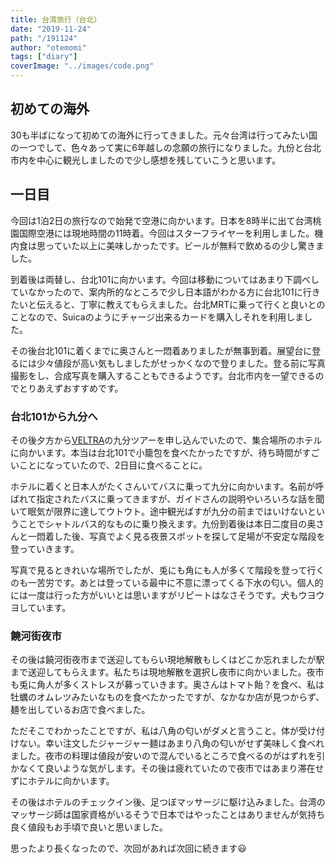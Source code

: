 ```yaml
---
title: 台湾旅行（台北）
date: "2019-11-24"
path: "/191124"
author: "otemomi"
tags: ["diary"]
coverImage: "../images/code.png"
---
```


## 初めての海外
30も半ばになって初めての海外に行ってきました。元々台湾は行ってみたい国の一つでして、色々あって実に6年越しの念願の旅行になりました。九份と台北市内を中心に観光しましたので少し感想を残していこうと思います。

## 一日目
今回は1泊2日の旅行なので始発で空港に向かいます。日本を8時半に出て台湾桃園国際空港には現地時間の11時着。今回はスターフライヤーを利用しました。機内食は思っていた以上に美味しかったです。ビールが無料で飲めるの少し驚きました。

到着後は両替し、台北101に向かいます。今回は移動についてはあまり下調べしていなかったので、案内所的なところで少し日本語がわかる方に台北101に行きたいと伝えると、丁寧に教えてもらえました。台北MRTに乗って行くと良いとのことなので、Suicaのようにチャージ出来るカードを購入しそれを利用しました。

その後台北101に着くまでに奥さんと一悶着ありましたが無事到着。展望台に登るには少々値段が高い気もしましたがせっかくなので登りました。登る前に写真撮影をし、合成写真を購入することもできるようです。台北市内を一望できるのでとりあえずおすすめです。

### 台北101から九分へ
その後夕方から[VELTRA](https://www.veltra.com/jp/)の九分ツアーを申し込んでいたので、集合場所のホテルに向かいます。本当は台北101で小籠包を食べたかったですが、待ち時間がすごいことになっていたので、2日目に食べることに。

ホテルに着くと日本人がたくさんいてバスに乗って九分に向かいます。名前が呼ばれて指定されたバスに乗ってきますが、ガイドさんの説明やいろいろな話を聞いて眠気が限界に達してウトウト。途中観光ばすが九分の前まではいけないということでシャトルバス的なものに乗り換えます。九份到着後は本日二度目の奥さんと一悶着した後、写真でよく見る夜景スポットを探して足場が不安定な階段を登っていきます。

写真で見るときれいな場所でしたが、兎にも角にも人が多くて階段を登って行くのも一苦労です。あとは登っている最中に不意に漂ってくる下水の匂い。個人的には一度は行った方がいいとは思いますがリピートはなさそうです。犬もウヨウヨしています。

### 饒河街夜市
その後は饒河街夜市まで送迎してもらい現地解散もしくはどこか忘れましたが駅まで送迎してもらえます。私たちは現地解散を選択し夜市に向かいました。夜市も兎に角人が多くストレスが募っていきます。奥さんはトマト飴？を食べ、私は牡蠣のオムレツみたいなものを食べたかったですが、なかなか店が見つからず、麺を出しているお店で食べました。

ただそこでわかったことですが、私は八角の匂いがダメと言うこと。体が受け付けない。幸い注文したジャージャー麺はあまり八角の匂いがせず美味しく食べれました。夜市の料理は値段が安いので混んでいるところで食べるのがはずれを引かなくて良いような気がします。その後は疲れていたので夜市ではあまり滞在せずにホテルに向かいます。

その後はホテルのチェックイン後、足つぼマッサージに駆け込みました。台湾のマッサージ師は国家資格がいるそうで日本ではやったことはありませんが気持ち良く値段もお手頃で良いと思いました。

思ったより長くなったので、次回があれば次回に続きます😃